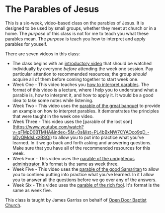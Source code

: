 # The Parables of Jesus
This is a six-week, video-based class on the parables of Jesus.  It is designed to be used by small groups, whether they meet at church or in a home. The *purpose* of this class is not for me to teach you what these parables mean.  The *purpose* is teach you how to interpret and apply parables for youself.

There are seven videos in this class:

* The class begins with an [introductory video](https://www.youtube.com/watch?v=mJnlcwlPsiM&index=2&t=0s&list=PL4bBxNW7CYAOco9qD_-bDvQMdsLxzBSQi) that should be watched individually by everyone *before* attending the week one session. Pay particular attention to recommended resources; the group *should* acquire all of them before coming together to start week one.
* Week One - This video teaches you [how to interpret parables](https://www.youtube.com/watch?v=G9ir3MbwCRs&index=3&t=0s&list=PL4bBxNW7CYAOco9qD_-bDvQMdsLxzBSQi).  The format of this video is a lecture, where I help you to understand what a parable is, how to interpret it, and how to apply it.  It would be a good idea to take some notes while listening.
* Week Two - This video uses the [parable of the great banquet](https://www.youtube.com/watch?v=uVRt6_BsLxk&index=4&t=0s&list=PL4bBxNW7CYAOco9qD_-bDvQMdsLxzBSQi) to provide an example on how to interpret parables. It demonstrates the principles that were taught in the week one video.
* Week Three - This video uses the [parable of the lost son] (https://www.youtube.com/watch?v=qFMpD0BTMHA&index=5&t=0s&list=PL4bBxNW7CYAOco9qD_-bDvQMdsLxzBSQi) to allow you to put into practice what you've learned. In it we go back and forth asking and answering questions.  Make sure that you have all of the recommended resources for this week.
* Week Four - This video uses the [parable of the unrighteous administrator](https://www.youtube.com/watch?v=egRXJ3f6M2I&index=6&t=0s&list=PL4bBxNW7CYAOco9qD_-bDvQMdsLxzBSQi).  It's format is the same as week three.
* Week Five - This video uses the [parable of the good Samaritan](https://www.youtube.com/watch?v=O9IekhjC3RU&index=7&t=0s&list=PL4bBxNW7CYAOco9qD_-bDvQMdsLxzBSQi) to allow you to contineu putting into practice what you've learned.  In it I allow you to answer all the questions before we go over any of the answers.
* Week Six - This video uses the [parable of the rich fool](https://www.youtube.com/watch?v=11iPXoHf7Gk&index=8&t=0s&list=PL4bBxNW7CYAOco9qD_-bDvQMdsLxzBSQi). It's format is the same as week five.

This class is taught by James Garriss on behalf of [Open Door Baptist Church](http://opendoorlife.com/).
